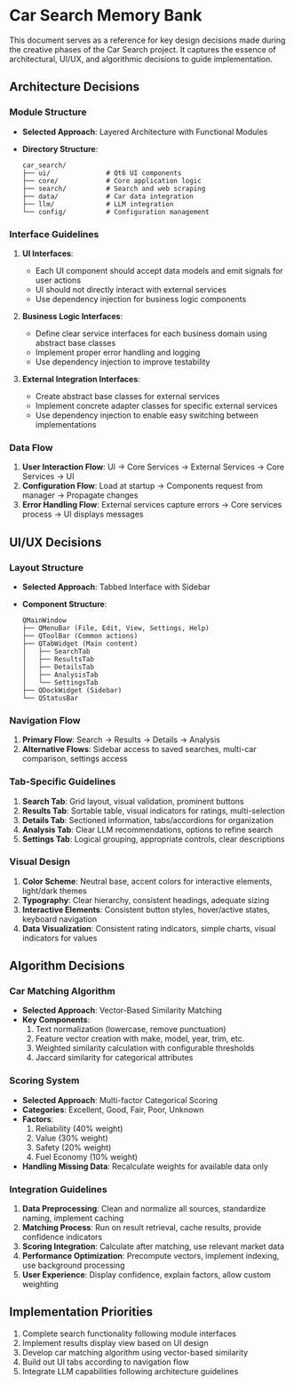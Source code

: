 # Car Search Memory Bank

This document serves as a reference for key design decisions made during the creative phases of the Car Search project. It captures the essence of architectural, UI/UX, and algorithmic decisions to guide implementation.

## Architecture Decisions

### Module Structure

- **Selected Approach**: Layered Architecture with Functional Modules
- **Directory Structure**:

  ```
  car_search/
  ├── ui/              # Qt6 UI components
  ├── core/            # Core application logic
  ├── search/          # Search and web scraping
  ├── data/            # Car data integration
  ├── llm/             # LLM integration
  └── config/          # Configuration management
  ```

### Interface Guidelines

1. **UI Interfaces**:
   - Each UI component should accept data models and emit signals for user actions
   - UI should not directly interact with external services
   - Use dependency injection for business logic components

2. **Business Logic Interfaces**:
   - Define clear service interfaces for each business domain using abstract base classes
   - Implement proper error handling and logging
   - Use dependency injection to improve testability

3. **External Integration Interfaces**:
   - Create abstract base classes for external services
   - Implement concrete adapter classes for specific external services
   - Use dependency injection to enable easy switching between implementations

### Data Flow

1. **User Interaction Flow**: UI → Core Services → External Services → Core Services → UI
2. **Configuration Flow**: Load at startup → Components request from manager → Propagate changes
3. **Error Handling Flow**: External services capture errors → Core services process → UI displays messages

## UI/UX Decisions

### Layout Structure

- **Selected Approach**: Tabbed Interface with Sidebar
- **Component Structure**:

  ```
  QMainWindow
  ├── QMenuBar (File, Edit, View, Settings, Help)
  ├── QToolBar (Common actions)
  ├── QTabWidget (Main content)
  │   ├── SearchTab
  │   ├── ResultsTab
  │   ├── DetailsTab
  │   ├── AnalysisTab
  │   └── SettingsTab
  ├── QDockWidget (Sidebar)
  └── QStatusBar
  ```

### Navigation Flow

1. **Primary Flow**: Search → Results → Details → Analysis
2. **Alternative Flows**: Sidebar access to saved searches, multi-car comparison, settings access

### Tab-Specific Guidelines

1. **Search Tab**: Grid layout, visual validation, prominent buttons
2. **Results Tab**: Sortable table, visual indicators for ratings, multi-selection
3. **Details Tab**: Sectioned information, tabs/accordions for organization
4. **Analysis Tab**: Clear LLM recommendations, options to refine search
5. **Settings Tab**: Logical grouping, appropriate controls, clear descriptions

### Visual Design

1. **Color Scheme**: Neutral base, accent colors for interactive elements, light/dark themes
2. **Typography**: Clear hierarchy, consistent headings, adequate sizing
3. **Interactive Elements**: Consistent button styles, hover/active states, keyboard navigation
4. **Data Visualization**: Consistent rating indicators, simple charts, visual indicators for values

## Algorithm Decisions

### Car Matching Algorithm

- **Selected Approach**: Vector-Based Similarity Matching
- **Key Components**:
  1. Text normalization (lowercase, remove punctuation)
  2. Feature vector creation with make, model, year, trim, etc.
  3. Weighted similarity calculation with configurable thresholds
  4. Jaccard similarity for categorical attributes

### Scoring System

- **Selected Approach**: Multi-factor Categorical Scoring
- **Categories**: Excellent, Good, Fair, Poor, Unknown
- **Factors**:
  1. Reliability (40% weight)
  2. Value (30% weight)
  3. Safety (20% weight)
  4. Fuel Economy (10% weight)
- **Handling Missing Data**: Recalculate weights for available data only

### Integration Guidelines

1. **Data Preprocessing**: Clean and normalize all sources, standardize naming, implement caching
2. **Matching Process**: Run on result retrieval, cache results, provide confidence indicators
3. **Scoring Integration**: Calculate after matching, use relevant market data
4. **Performance Optimization**: Precompute vectors, implement indexing, use background processing
5. **User Experience**: Display confidence, explain factors, allow custom weighting

## Implementation Priorities

1. Complete search functionality following module interfaces
2. Implement results display view based on UI design
3. Develop car matching algorithm using vector-based similarity
4. Build out UI tabs according to navigation flow
5. Integrate LLM capabilities following architecture guidelines
